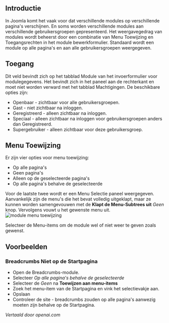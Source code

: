 <!-- Filename: J4.x:Module_Display_by_Menu_Item / Display title: Module weergeven per menu-item  -->

## Introductie

In Joomla komt het vaak voor dat verschillende modules op verschillende pagina's verschijnen. En soms worden verschillende modules aan verschillende gebruikersgroepen gepresenteerd. Het weergavegedrag van modules wordt beheerst door een combinatie van Menu Toewijzing en Toegangsrechten in het module bewerkformulier. Standaard wordt een module op alle pagina's en aan alle gebruikersgroepen weergegeven.

## Toegang

Dit veld bevindt zich op het tabblad Module van het invoerformulier voor modulegegevens. Het bevindt zich in het paneel aan de rechterkant en moet niet worden verward met het tabblad Machtigingen. De beschikbare opties zijn:

- Openbaar - zichtbaar voor alle gebruikersgroepen.
- Gast - niet zichtbaar na inloggen.
- Geregistreerd - alleen zichtbaar na inloggen.
- Speciaal - alleen zichtbaar na inloggen voor gebruikersgroepen anders dan Geregistreerd.
- Supergebruiker - alleen zichtbaar voor deze gebruikersgroep.

## Menu Toewijzing

Er zijn vier opties voor menu toewijzing:

- Op alle pagina's
- Geen pagina's
- Alleen op de geselecteerde pagina's
- Op alle pagina's behalve de geselecteerde

Voor de laatste twee wordt er een Menu Selectie paneel weergegeven. Aanvankelijk zijn de menu's die het bevat volledig uitgeklapt, maar ze kunnen worden samengevouwen met de **Klapt de Menu-Subtrees uit** *Geen* knop. Vervolgens vouwt u het gewenste menu uit.
![module menu toewijzing](../../../en/images/modules/module-display-by-menu.png)

Selecteer de Menu-items om de module wel of niet weer te geven zoals gewenst.

## Voorbeelden

### Breadcrumbs Niet op de Startpagina

- Open de Breadcrumbs-module.
- Selecteer *Op alle pagina's behalve de geselecteerde*
- Selecteer de *Geen* na **Toewijzen aan menu-items**
- Zoek het menu-item van de Startpagina en vink het selectievakje aan.
- Opslaan
- Controleer de site - breadcrumbs zouden op alle pagina's aanwezig moeten zijn behalve op de Startpagina.

*Vertaald door openai.com*

